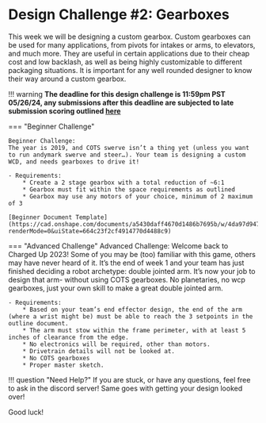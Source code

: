 # Design Challenge #2: Gearboxes

This week we will be designing a custom gearbox. Custom gearboxes can be used for many applications, from pivots for intakes or arms, to elevators, and much more. They are useful in certain applications due to their cheap cost and low backlash, as well as being highly customizable to different packaging situations. It is important for any well rounded designer to know their way around a custom gearbox.

!!! warning 
    **The deadline for this design challenge is 11:59pm PST 05/26/24, any submissions after this deadline are subjected to late submission scoring outlined [here](../index.md)**


=== "Beginner Challenge"

    Beginner Challenge:
    The year is 2019, and COTS swerve isn’t a thing yet (unless you want to run andymark swerve and steer…). Your team is designing a custom WCD, and needs gearboxes to drive it! 

    - Requirements:
        * Create a 2 stage gearbox with a total reduction of ~6:1
        * Gearbox must fit within the space requirements as outlined
        * Gearbox may use any motors of your choice, minimum of 2 maximum of 3

    [Beginner Document Template](https://cad.onshape.com/documents/a5430daff4670d1486b7695b/w/4da97d9476651eed57e3472c/e/4d2023b6ef24b1a9d48639b2?renderMode=0&uiState=664c23f2cf4914770d4488c9)

=== "Advanced Challenge"
    Advanced Challenge:
    Welcome back to Charged Up 2023! Some of you may be (too) familiar with this game, others may have never heard of it. It’s the end of week 1 and your team has just finished deciding a robot archetype: double jointed arm. It’s now your job to design that arm- without using COTS gearboxes. No planetaries, no wcp gearboxes, just your own skill to make a great double jointed arm.

    - Requirements:
        * Based on your team’s end effector design, the end of the arm (where a wrist might be) must be able to reach the 3 setpoints in the outline document.
        * The arm must stow within the frame perimeter, with at least 5 inches of clearance from the edge.
        * No electronics will be required, other than motors. 
        * Drivetrain details will not be looked at. 
        * No COTS gearboxes
        * Proper master sketch. 

!!! question "Need Help?"
    If you are stuck, or have any questions, feel free to ask in the discord server! Same goes with getting your design looked over!

Good luck!